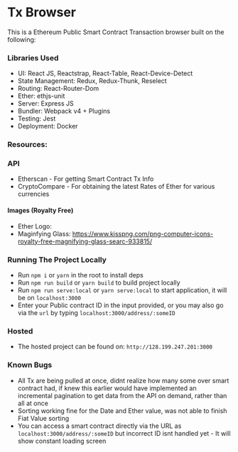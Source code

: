 # Tx Browser
This is a Ethereum Public Smart Contract Transaction browser built on the following:

### Libraries Used

- UI: React JS, Reactstrap, React-Table, React-Device-Detect
- State Management: Redux, Redux-Thunk, Reselect
- Routing: React-Router-Dom
- Ether: ethjs-unit
- Server: Express JS
- Bundler: Webpack v4 + Plugins
- Testing: Jest
- Deployment: Docker

### Resources:

### API
- Etherscan - For getting Smart Contract Tx Info
- CryptoCompare - For obtaining the latest Rates of Ether for various currencies

#### Images (Royalty Free)
- Ether Logo: 
- Maginfying Glass: https://www.kisspng.com/png-computer-icons-royalty-free-magnifying-glass-searc-933815/

### Running The Project Locally

- Run `npm i` or `yarn` in the root to install deps
- Run `npm run build` or `yarn build` to build project locally
- Run `npm run serve:local` or `yarn serve:local` to start application, it will be on `localhost:3000`
- Enter your Public contract ID in the input provided, or you may also go via the `url` by typing `localhost:3000/address/:someID`

### Hosted
- The hosted project can be found on: `http://128.199.247.201:3000`

### Known Bugs
- All Tx are being pulled at once, didnt realize how many some over smart contract had, if knew this earlier would have implemented an incremental pagination to get data from the API on demand, rather than all at once
- Sorting working fine for the Date and Ether value, was not able to finish Fiat Value sorting
- You can access a smart contract directly via the URL as `localhost:3000/address/:someID` but incorrect ID isnt handled yet - It will show constant loading screen
